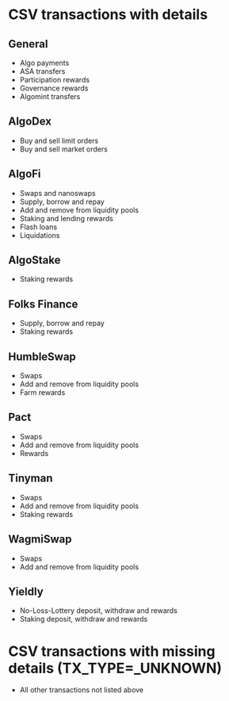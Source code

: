 # CSV transactions with details

## General
- Algo payments
- ASA transfers
- Participation rewards
- Governance rewards
- Algomint transfers

## AlgoDex
- Buy and sell limit orders
- Buy and sell market orders

## AlgoFi
- Swaps and nanoswaps
- Supply, borrow and repay
- Add and remove from liquidity pools
- Staking and lending rewards
- Flash loans
- Liquidations

## AlgoStake
- Staking rewards

## Folks Finance
- Supply, borrow and repay
- Staking rewards

## HumbleSwap
- Swaps
- Add and remove from liquidity pools
- Farm rewards

## Pact
- Swaps
- Add and remove from liquidity pools
- Rewards

## Tinyman
- Swaps
- Add and remove from liquidity pools
- Staking rewards

## WagmiSwap
- Swaps
- Add and remove from liquidity pools

## Yieldly
- No-Loss-Lottery deposit, withdraw and rewards
- Staking deposit, withdraw and rewards

# CSV transactions with missing details (TX_TYPE=_UNKNOWN)
- All other transactions not listed above
